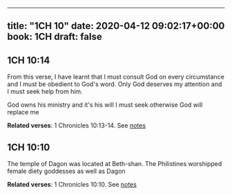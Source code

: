 
---
title: "1CH 10"
date: 2020-04-12 09:02:17+00:00
book: 1CH
draft: false
---

## 1CH 10:14

From this verse, I have learnt that I must consult God on every circumstance and I must be obedient to God's word. Only God deserves my attention and I must seek help from him. 

God owns his ministry and it's his will I must seek otherwise God will replace me

**Related verses**: 1 Chronicles 10:13-14. See [notes](https://my.bible.com/notes/3405994102851625825)


## 1CH 10:10

The temple of Dagon was located at Beth-shan. The Philistines worshipped female diety goddesses as well as Dagon

**Related verses**: 1 Chronicles 10:10. See [notes](https://my.bible.com/notes/3405991956961813330)

